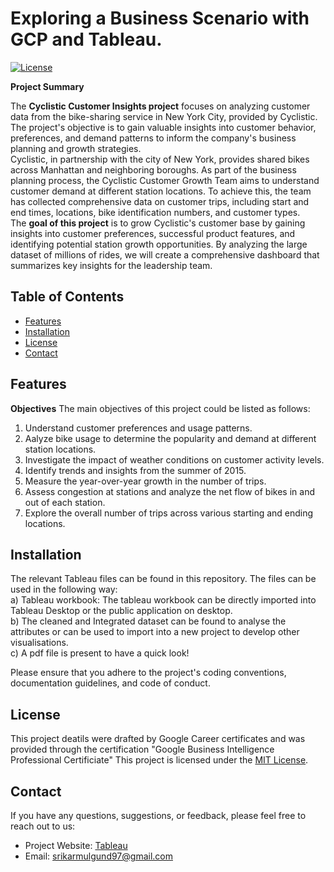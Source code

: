 # Exploring a Business Scenario with GCP and Tableau.

[![License](https://img.shields.io/badge/License-MIT-blue.svg)](https://opensource.org/licenses/MIT)

**Project Summary**

The **Cyclistic Customer Insights project** focuses on analyzing customer data from the bike-sharing service in New York City, provided by Cyclistic. The project's objective is to gain valuable insights into customer behavior, preferences, and demand patterns to inform the company's business planning and growth strategies.  
Cyclistic, in partnership with the city of New York, provides shared bikes across Manhattan and neighboring boroughs. As part of the business planning process, the Cyclistic Customer Growth Team aims to understand customer demand at different station locations. To achieve this, the team has collected comprehensive data on customer trips, including start and end times, locations, bike identification numbers, and customer types.  
The **goal of this project** is to grow Cyclistic's customer base by gaining insights into customer preferences, successful product features, and identifying potential station growth opportunities. By analyzing the large dataset of millions of rides, we will create a comprehensive dashboard that summarizes key insights for the leadership team.

## Table of Contents

- [Features](#features)
- [Installation](#installation)
- [License](#license)
- [Contact](#contact)

## Features

**Objectives** 
The main objectives of this project could be listed as follows: 
1. Understand customer preferences and usage patterns.  
2. Aalyze bike usage to determine the popularity and demand at different station locations.  
3. Investigate the impact of weather conditions on customer activity levels.  
4. Identify trends and insights from the summer of 2015.  
5. Measure the year-over-year growth in the number of trips.  
6. Assess congestion at stations and analyze the net flow of bikes in and out of each station.  
7. Explore the overall number of trips across various starting and ending locations.  


## Installation
The relevant Tableau files can be found in this repository. The files can be used in the following way:  
a) Tableau workbook: The tableau workbook can be directly imported into Tableau Desktop or the public application on desktop.   
b) The cleaned and Integrated dataset can be found to analyse the attributes or can be used to import into a new project to develop other visualisations.   
c) A pdf file is present to have a quick look!


Please ensure that you adhere to the project's coding conventions, documentation guidelines, and code of conduct.

## License
This project deatils were drafted by Google Career certificates and was provided through the certification "Google Business Intelligence Professional Certificiate" 
This project is licensed under the [MIT License](LICENSE).

## Contact

If you have any questions, suggestions, or feedback, please feel free to reach out to us:

- Project Website: [Tableau](https://example.com)
- Email: srikarmulgund97@gmail.com

